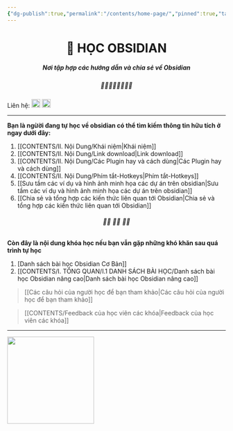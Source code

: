 ```yaml
---
{"dg-publish":true,"permalink":"/contents/home-page/","pinned":true,"tags":["gardenEntry"],"noteIcon":2}
---
```



# <center> 📝  **HỌC OBSIDIAN**   </center>
##### <center>Nơi tập hợp các hướng dẫn và chia sẻ về Obsidian</center>

##### <center> 🌱🌱🌱🌱🌱🌱🌱🌱</center>

Liên hệ:  [<img src="https://i.imgur.com/oMz9dgC.png" width="20">](https://www.facebook.com/hahtd3) [<img  src="https://i.imgur.com/f1EQ36e.png" width="20">](https://zalo.me/979988473)

----

**Bạn là ngừời đang tự học về obsidian có thể tìm kiếm thông tin hữu tích ở ngay dưới đây:**

1. [[CONTENTS/II. Nội Dung/Khái niệm\|Khái niệm]]
2. [[CONTENTS/II. Nội Dung/Link download\|Link download]]
3. [[CONTENTS/II. Nội Dung/Các Plugin hay và cách dùng\|Các Plugin hay và cách dùng]]
4. [[CONTENTS/II. Nội Dung/Phím tắt-Hotkeys\|Phím tắt-Hotkeys]]
5. [[Sưu tầm các ví dụ và hình ảnh minh họa các dự án trên obsidian\|Sưu tầm các ví dụ và hình ảnh minh họa các dự án trên obsidian]]
6. [[Chia sẻ và tổng hợp các kiến thức liên quan tới Obsidian\|Chia sẻ và tổng hợp các kiến thức liên quan tới Obsidian]]

######  <center> 🌱🌱 🌱🌱 🌱🌱</center>
**Còn đây là nội dung khóa học nếu bạn vẫn gặp những khó khăn sau quá trình tự học**

1. [Danh sách bài học  Obsidian Cơ Bản]]
2. [[CONTENTS/I. TỔNG QUAN/I.1 DANH SÁCH BÀI HỌC/Danh sách bài học Obsidian nâng cao\|Danh sách bài học Obsidian nâng cao]]

>[[Các câu hỏi của người học để bạn tham khảo\|Các câu hỏi của người học để bạn tham khảo]]

>[[CONTENTS/Feedback của học viên các khóa\|Feedback của học viên các khóa]]
---

[<img style="float:left" src="https://i.imgur.com/mZgYZhw.png" width="200">](https://forms.gle/WY9mCZpkDueCo66y9)



